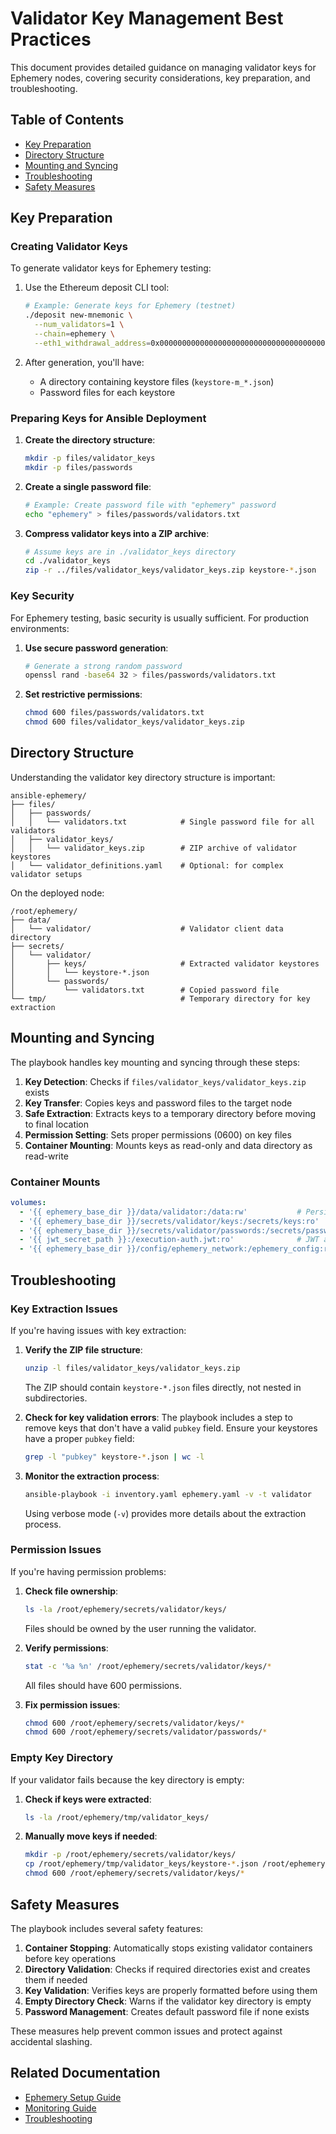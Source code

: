 # Validator Key Management Best Practices

This document provides detailed guidance on managing validator keys for Ephemery nodes, covering security considerations, key preparation, and troubleshooting.

## Table of Contents

- [Key Preparation](#key-preparation)
- [Directory Structure](#directory-structure)
- [Mounting and Syncing](#mounting-and-syncing)
- [Troubleshooting](#troubleshooting)
- [Safety Measures](#safety-measures)

## Key Preparation

### Creating Validator Keys

To generate validator keys for Ephemery testing:

1. Use the Ethereum deposit CLI tool:

   ```bash
   # Example: Generate keys for Ephemery (testnet)
   ./deposit new-mnemonic \
     --num_validators=1 \
     --chain=ephemery \
     --eth1_withdrawal_address=0x0000000000000000000000000000000000000000
   ```

2. After generation, you'll have:
   - A directory containing keystore files (`keystore-m_*.json`)
   - Password files for each keystore

### Preparing Keys for Ansible Deployment

1. **Create the directory structure**:

   ```bash
   mkdir -p files/validator_keys
   mkdir -p files/passwords
   ```

2. **Create a single password file**:

   ```bash
   # Example: Create password file with "ephemery" password
   echo "ephemery" > files/passwords/validators.txt
   ```

3. **Compress validator keys into a ZIP archive**:

   ```bash
   # Assume keys are in ./validator_keys directory
   cd ./validator_keys
   zip -r ../files/validator_keys/validator_keys.zip keystore-*.json
   ```

### Key Security

For Ephemery testing, basic security is usually sufficient. For production environments:

1. **Use secure password generation**:

   ```bash
   # Generate a strong random password
   openssl rand -base64 32 > files/passwords/validators.txt
   ```

2. **Set restrictive permissions**:

   ```bash
   chmod 600 files/passwords/validators.txt
   chmod 600 files/validator_keys/validator_keys.zip
   ```

## Directory Structure

Understanding the validator key directory structure is important:

```
ansible-ephemery/
├── files/
│   ├── passwords/
│   │   └── validators.txt            # Single password file for all validators
│   ├── validator_keys/
│   │   └── validator_keys.zip        # ZIP archive of validator keystores
│   └── validator_definitions.yaml    # Optional: for complex validator setups
```

On the deployed node:

```
/root/ephemery/
├── data/
│   └── validator/                    # Validator client data directory
├── secrets/
│   └── validator/
│       ├── keys/                     # Extracted validator keystores
│       │   └── keystore-*.json
│       └── passwords/
│           └── validators.txt        # Copied password file
└── tmp/                              # Temporary directory for key extraction
```

## Mounting and Syncing

The playbook handles key mounting and syncing through these steps:

1. **Key Detection**: Checks if `files/validator_keys/validator_keys.zip` exists
2. **Key Transfer**: Copies keys and password files to the target node
3. **Safe Extraction**: Extracts keys to a temporary directory before moving to final location
4. **Permission Setting**: Sets proper permissions (0600) on key files
5. **Container Mounting**: Mounts keys as read-only and data directory as read-write

### Container Mounts

```yaml
volumes:
  - '{{ ephemery_base_dir }}/data/validator:/data:rw'           # Persistent data
  - '{{ ephemery_base_dir }}/secrets/validator/keys:/secrets/keys:ro'  # Keys (read-only)
  - '{{ ephemery_base_dir }}/secrets/validator/passwords:/secrets/passwords:ro'  # Passwords
  - '{{ jwt_secret_path }}:/execution-auth.jwt:ro'              # JWT authentication
  - '{{ ephemery_base_dir }}/config/ephemery_network:/ephemery_config:ro'  # Network config
```

## Troubleshooting

### Key Extraction Issues

If you're having issues with key extraction:

1. **Verify the ZIP file structure**:

   ```bash
   unzip -l files/validator_keys/validator_keys.zip
   ```

   The ZIP should contain `keystore-*.json` files directly, not nested in subdirectories.

2. **Check for key validation errors**:
   The playbook includes a step to remove keys that don't have a valid `pubkey` field.
   Ensure your keystores have a proper `pubkey` field:

   ```bash
   grep -l "pubkey" keystore-*.json | wc -l
   ```

3. **Monitor the extraction process**:

   ```bash
   ansible-playbook -i inventory.yaml ephemery.yaml -v -t validator
   ```

   Using verbose mode (`-v`) provides more details about the extraction process.

### Permission Issues

If you're having permission problems:

1. **Check file ownership**:

   ```bash
   ls -la /root/ephemery/secrets/validator/keys/
   ```

   Files should be owned by the user running the validator.

2. **Verify permissions**:

   ```bash
   stat -c '%a %n' /root/ephemery/secrets/validator/keys/*
   ```

   All files should have 600 permissions.

3. **Fix permission issues**:

   ```bash
   chmod 600 /root/ephemery/secrets/validator/keys/*
   chmod 600 /root/ephemery/secrets/validator/passwords/*
   ```

### Empty Key Directory

If your validator fails because the key directory is empty:

1. **Check if keys were extracted**:

   ```bash
   ls -la /root/ephemery/tmp/validator_keys/
   ```

2. **Manually move keys if needed**:

   ```bash
   mkdir -p /root/ephemery/secrets/validator/keys/
   cp /root/ephemery/tmp/validator_keys/keystore-*.json /root/ephemery/secrets/validator/keys/
   chmod 600 /root/ephemery/secrets/validator/keys/*
   ```

## Safety Measures

The playbook includes several safety features:

1. **Container Stopping**: Automatically stops existing validator containers before key operations
2. **Directory Validation**: Checks if required directories exist and creates them if needed
3. **Key Validation**: Verifies keys are properly formatted before using them
4. **Empty Directory Check**: Warns if the validator key directory is empty
5. **Password Management**: Creates default password file if none exists

These measures help prevent common issues and protect against accidental slashing.

## Related Documentation

- [Ephemery Setup Guide](./EPHEMERY_SETUP.md)
- [Monitoring Guide](./MONITORING.md)
- [Troubleshooting](../DEVELOPMENT/TROUBLESHOOTING.md)
